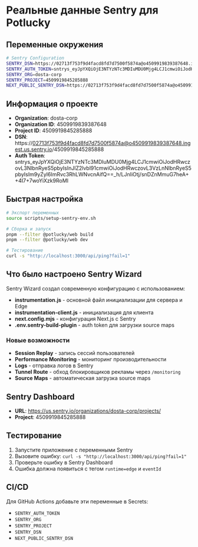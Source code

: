 # Реальные данные Sentry для Potlucky

## Переменные окружения

```bash
# Sentry Configuration
SENTRY_DSN=https://02713f753f9d4facd8fd7d7500f5874a@o4509919839387648.ingest.us.sentry.io/4509919845285888
SENTRY_AUTH_TOKEN=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
SENTRY_ORG=dosta-corp
SENTRY_PROJECT=4509919845285888
NEXT_PUBLIC_SENTRY_DSN=https://02713f753f9d4facd8fd7d7500f5874a@o4509919839387648.ingest.us.sentry.io/4509919845285888
```

## Информация о проекте

- **Organization**: dosta-corp
- **Organization ID**: 4509919839387648
- **Project ID**: 4509919845285888
- **DSN**: https://02713f753f9d4facd8fd7d7500f5874a@o4509919839387648.ingest.us.sentry.io/4509919845285888
- **Auth Token**: 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

## Быстрая настройка

```bash
# Экспорт переменных
source scripts/setup-sentry-env.sh

# Сборка и запуск
pnpm --filter @potlucky/web build
pnpm --filter @potlucky/web dev

# Тестирование
curl -s "http://localhost:3000/api/ping?fail=1"
```

## Что было настроено Sentry Wizard

Sentry Wizard создал современную конфигурацию с использованием:

- **instrumentation.js** - основной файл инициализации для сервера и Edge
- **instrumentation-client.js** - инициализация для клиента
- **next.config.mjs** - конфигурация Next.js с Sentry
- **.env.sentry-build-plugin** - auth token для загрузки source maps

### Новые возможности

- **Session Replay** - запись сессий пользователей
- **Performance Monitoring** - мониторинг производительности
- **Logs** - отправка логов в Sentry
- **Tunnel Route** - обход блокировщиков рекламы через `/monitoring`
- **Source Maps** - автоматическая загрузка source maps

## Sentry Dashboard

- **URL**: https://us.sentry.io/organizations/dosta-corp/projects/
- **Project**: 4509919845285888

## Тестирование

1. Запустите приложение с переменными Sentry
2. Вызовите ошибку: `curl -s "http://localhost:3000/api/ping?fail=1"`
3. Проверьте ошибку в Sentry Dashboard
4. Ошибка должна появиться с тегом `runtime=edge` и `eventId`

## CI/CD

Для GitHub Actions добавьте эти переменные в Secrets:

- `SENTRY_AUTH_TOKEN`
- `SENTRY_ORG`
- `SENTRY_PROJECT`
- `SENTRY_DSN`
- `NEXT_PUBLIC_SENTRY_DSN`
